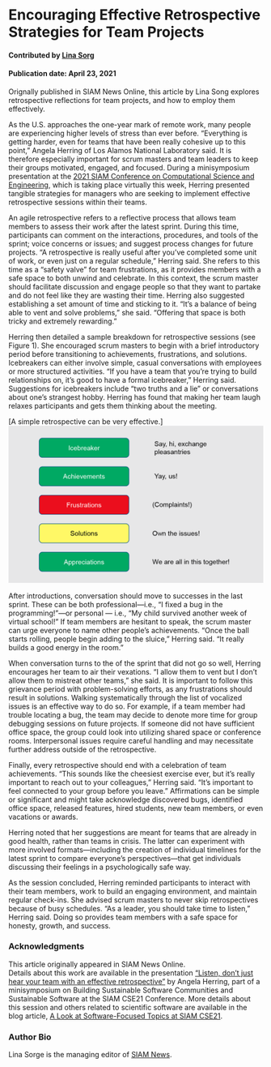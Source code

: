 # Encouraging Effective Retrospective Strategies for Team Projects

#### Contributed by [Lina Sorg](https://github.com/linasorg)

#### Publication date: April 23, 2021

<!-- deck text start --> 
Orignally published in SIAM News Online, this article by Lina Song explores retrospective reflections for team projects, and how to employ them effectively.
<!-- deck text end -->

As the U.S. approaches the one-year mark of remote work, many people are experiencing higher levels of stress than ever before. “Everything is getting harder, even for teams that have been really cohesive up to this point,” Angela Herring of Los Alamos National Laboratory said. It is therefore especially important for scrum masters and team leaders to keep their groups motivated, engaged, and focused. During a minisymposium presentation at the [2021 SIAM Conference on Computational Science and Engineering](https://www.siam.org/conferences/cm/conference/cse21?_ga=2.19507448.1125057374.1618601126-1862009909.1618601126), which is taking place virtually this week, Herring presented tangible strategies for managers who are seeking to implement effective retrospective sessions within their teams.

An agile retrospective refers to a reflective process that allows team members to assess their work after the latest sprint. During this time, participants can comment on the interactions, procedures, and tools of the sprint; voice concerns or issues; and suggest process changes for future projects. “A retrospective is really useful after you’ve completed some unit of work, or even just on a regular schedule,” Herring said. She refers to this time as a “safety valve” for team frustrations, as it provides members with a safe space to both unwind and celebrate. In this context, the scrum master should facilitate discussion and engage people so that they want to partake and do not feel like they are wasting their time. Herring also suggested establishing a set amount of time and sticking to it. “It’s a balance of being able to vent and solve problems,” she said. “Offering that space is both tricky and extremely rewarding.”

Herring then detailed a sample breakdown for retrospective sessions (see Figure 1). She encouraged scrum masters to begin with a brief introductory period before transitioning to achievements, frustrations, and solutions. Icebreakers can either involve simple, casual conversations with employees or more structured activities. “If you have a team that you’re trying to build relationships on, it’s good to have a formal icebreaker,” Herring said. Suggestions for icebreakers include “two truths and a lie” or conversations about one’s strangest hobby. Herring has found that making her team laugh relaxes participants and gets them thinking about the meeting.

[A simple retrospective can be very effective.]<img src='../../images/Blog_0421_Body_Retro.png' class='page' />

After introductions, conversation should move to successes in the last sprint. These can be both professional—i.e., “I fixed a bug in the programming!”—or personal — i.e., “My child survived another week of virtual school!” If team members are hesitant to speak, the scrum master can urge everyone to name other people’s achievements. “Once the ball starts rolling, people begin adding to the sluice,” Herring said. “It really builds a good energy in the room.”

When conversation turns to the of the sprint that did not go so well, Herring encourages her team to air their vexations. “I allow them to vent but I don’t allow them to mistreat other teams,” she said. It is important to follow this grievance period with problem-solving efforts, as any frustrations should result in solutions. Walking systematically through the list of vocalized issues is an effective way to do so. For example, if a team member had trouble locating a bug, the team may decide to denote more time for group debugging sessions on future projects. If someone did not have sufficient office space, the group could look into utilizing shared space or conference rooms. Interpersonal issues require careful handling and may necessitate further address outside of the retrospective.

Finally, every retrospective should end with a celebration of team achievements. “This sounds like the cheesiest exercise ever, but it’s really important to reach out to your colleagues,” Herring said. “It’s important to feel connected to your group before you leave.” Affirmations can be simple or significant and might take acknowledge discovered bugs, identified office space, released features, hired students, new team members, or even vacations or awards.

Herring noted that her suggestions are meant for teams that are already in good health, rather than teams in crisis. The latter can experiment with more involved formats—including the creation of individual timelines for the latest sprint to compare everyone’s perspectives—that get individuals discussing their feelings in a psychologically safe way.

As the session concluded, Herring reminded participants to interact with their team members, work to build an engaging environment, and maintain regular check-ins. She advised scrum masters to never skip retrospectives because of busy schedules. “As a leader, you should take time to listen,” Herring said. Doing so provides team members with a safe space for honesty, growth, and success.

### Acknowledgments
This article originally appeared in SIAM News Online. <br>Details about this work are available in the presentation [“Listen, don’t just hear your team with an effective retrospective”](https://doi.org/10.6084/m9.figshare.14130473) by Angela Herring, part of a minisymposium on Building Sustainable Software Communities and Sustainable Software at the SIAM CSE21 Conference.  More details about this session and others related to scientific software are available in the blog article, [A Look at Software-Focused Topics at SIAM CSE21](https://bssw.io/blog_posts/a-look-at-software-focused-topics-at-siam-cse21).

### Author Bio
Lina Sorge is the managing editor of [SIAM News](https://www.siam.org/publications/siam-news).

<!---
Publish: preview
Pinned: no
Topics: strategies for more effective teams, conferences and workshops
RSS update: 2021-04-19
--->
